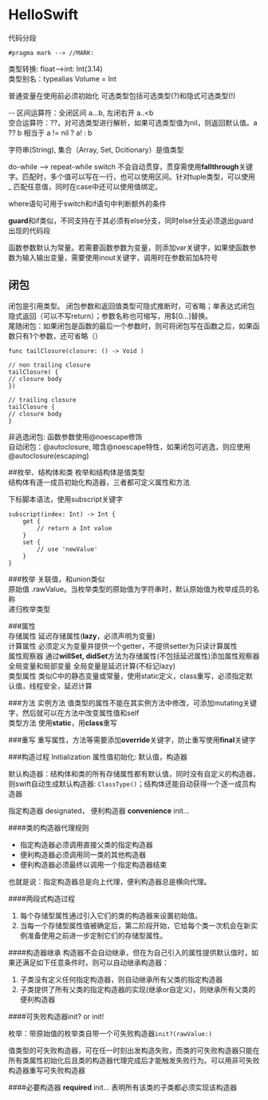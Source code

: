 # HelloSwift


代码分段

```
#pragma mark --> //MARK:
```
类型转换: float-->int: Int(3.14)  
类型别名：typealias Volume = Int  

普通变量在使用前必须初始化
可选类型包括可选类型(?)和隐式可选类型(!)

--
区间运算符：全闭区间 a...b, 左闭右开 a..<b  
空合运算符：??，对可选类型进行解析，如果可选类型值为nil，则返回默认值。a ?? b 相当于 a != nil ? a! : b  

字符串(String), 集合（Array, Set, Dcitionary）是值类型  

do-while --> repeat-while
switch 不会自动贯穿，贯穿需使用**fallthrough**关键字。匹配时，多个值可以写在一行，也可以使用区间。针对tuple类型，可以使用 _ 匹配任意值，同时在case中还可以使用值绑定。

where语句可用于switch和if语句中判断额外的条件

**guard**和if类似，不同支持在于其必须有else分支，同时else分支必须退出guard出现的代码段

函数参数默认为常量。若需要函数参数为变量，则添加var关键字，如果使函数参数为输入输出变量，需要使用inout关键字，调用时在参数前加&符号

闭包
--
闭包是引用类型。 闭包参数和返回值类型可隐式推断时，可省略；单表达式闭包隐式返回（可以不写return）；参数名称也可缩写，用$[0...]替换。  
尾随闭包：如果闭包是函数的最后一个参数时，则可将闭包写在函数之后，如果函数只有1个参数，还可省略（） 

``` (swift)
func tailClosure(closure: () -> Void )

// non trailing closure
tailClosure( {
// closure body
})

// trailing closure
tailClosure {
// closure body
}
``` 
非逃逸闭包: 函数参数使用@noescape修饰  
自动闭包：@autoclosure, 暗含@noescape特性，如果闭包可逃逸，则应使用@autoclosure(escaping)


##枚举、结构体和类
枚举和结构体是值类型  
结构体有逐一成员初始化构造器，三者都可定义属性和方法  

下标脚本语法，使用subscript关键字
	
	subscript(index: Int) -> Int {
		get {
			// return a Int value
		}
		set {
			// use 'newValue'
		}
	}

###枚举
关联值，和union类似  
原始值 .rawValue。当枚举类型的原始值为字符串时，默认原始值为枚举成员的名称  
递归枚举类型

###属性  
存储属性  延迟存储属性(**lazy**，必须声明为变量)  
计算属性  必须定义为变量并提供一个getter，不提供setter为只读计算属性  
属性观察器  通过**willSet, didSet**方法为存储属性(不包括延迟属性)添加属性观察器  
全局变量和局部变量  全局变量是延迟计算(不标记lazy)  
类型属性  类似C中的静态变量或常量，使用static定义，class重写，必须指定默认值，线程安全，延迟计算  

###方法
实例方法  值类型的属性不能在其实例方法中修改，可添加mutating关键字，然后就可以在方法中改变属性值和self  
类型方法  使用**static**，用**class**重写  

###重写
重写属性，方法等需要添加**override**关键字，防止重写使用**final**关键字

###构造过程 Initialization
属性值初始化: 默认值，构造器  

默认构造器：结构体和类的所有存储属性都有默认值，同时没有自定义的构造器，则swift自动生成默认构造器: `ClassType()`；结构体还能自动获得一个逐一成员构造器

指定构造器 designated， 便利构造器 **convenience** init...  

####类的构造器代理规则  

- 指定构造器必须调用直接父类的指定构造器  
- 便利构造器必须调用同一类的其他构造器  
- 便利构造器必须最终以调用一个指定构造器结束  

也就是说：指定构造器总是向上代理，便利构造器总是横向代理。

####两段式构造过程
1. 每个存储型属性通过引入它们的类的构造器来设置初始值。
2. 当每一个存储型属性值被确定后，第二阶段开始，它给每个类一次机会在新实例准备使用之前进一步定制它们的存储型属性。

####构造器继承
构造器不会自动继承，但在为自己引入的属性提供默认值时，如果还满足如下任意条件时，则可以自动继承构造器：

1. 子类没有定义任何指定构造器，则自动继承所有父类的指定构造器
2. 子类提供了所有父类的指定构造器的实现(继承or自定义)，则继承所有父类的便利构造器

####可失败构造器init? or init!

枚举：带原始值的枚举类自带一个可失败构造器`init?(rawValue:)` 

值类型的可失败构造器，可在任一时刻出发构造失败，而类的可失败构造器只能在所有类属性初始化后且类的构造器代理完成后才能触发失败行为。可以用非可失败构造器重写可失败构造器

####必要构造器
**required** init... 表明所有该类的子类都必须实现该构造器




